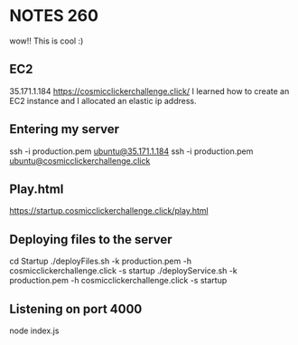 # NOTES 260

wow!! This is cool :)

## EC2

35.171.1.184
https://cosmicclickerchallenge.click/
I learned how to create an EC2 instance and I allocated an elastic ip address.

## Entering my server

ssh -i production.pem ubuntu@35.171.1.184
ssh -i production.pem ubuntu@cosmicclickerchallenge.click

## Play.html

https://startup.cosmicclickerchallenge.click/play.html

## Deploying files to the server

cd Startup
./deployFiles.sh -k production.pem -h cosmicclickerchallenge.click -s startup
./deployService.sh -k production.pem -h cosmicclickerchallenge.click -s startup

## Listening on port 4000

node index.js

